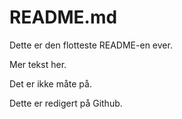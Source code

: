 # README.md

Dette er den flotteste README-en ever.

Mer tekst her.

Det er ikke måte på.

Dette er redigert på Github.
